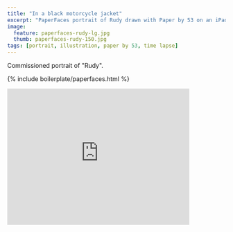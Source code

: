 ```yaml
---
title: "In a black motorcycle jacket"
excerpt: "PaperFaces portrait of Rudy drawn with Paper by 53 on an iPad."
image: 
  feature: paperfaces-rudy-lg.jpg
  thumb: paperfaces-rudy-150.jpg
tags: [portrait, illustration, paper by 53, time lapse]
---
```


Commissioned portrait of "Rudy".

{% include boilerplate/paperfaces.html %}

<iframe width="420" height="315" src="http://www.youtube.com/embed/jP7X4ELctX8" frameborder="0"> </iframe>
